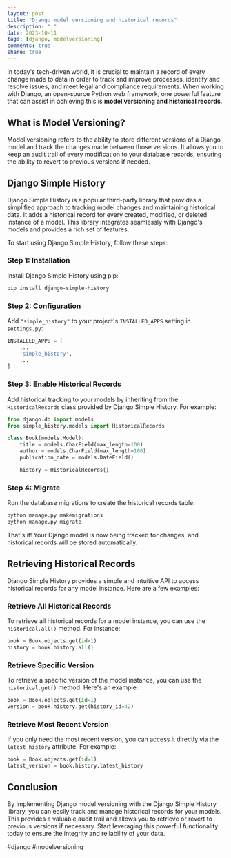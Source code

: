 ```yaml
---
layout: post
title: "Django model versioning and historical records"
description: " "
date: 2023-10-11
tags: [django, modelversioning]
comments: true
share: true
---
```


In today's tech-driven world, it is crucial to maintain a record of every change made to data in order to track and improve processes, identify and resolve issues, and meet legal and compliance requirements. When working with Django, an open-source Python web framework, one powerful feature that can assist in achieving this is **model versioning and historical records**.

## What is Model Versioning?

Model versioning refers to the ability to store different versions of a Django model and track the changes made between those versions. It allows you to keep an audit trail of every modification to your database records, ensuring the ability to revert to previous versions if needed.

## Django Simple History

Django Simple History is a popular third-party library that provides a simplified approach to tracking model changes and maintaining historical data. It adds a historical record for every created, modified, or deleted instance of a model. This library integrates seamlessly with Django's models and provides a rich set of features.

To start using Django Simple History, follow these steps:

### Step 1: Installation

Install Django Simple History using pip:

```bash
pip install django-simple-history
```

### Step 2: Configuration

Add `"simple_history"` to your project's `INSTALLED_APPS` setting in `settings.py`:

```python
INSTALLED_APPS = [
    ...
    'simple_history',
    ...
]
```

### Step 3: Enable Historical Records

Add historical tracking to your models by inheriting from the `HistoricalRecords` class provided by Django Simple History. For example:

```python
from django.db import models
from simple_history.models import HistoricalRecords

class Book(models.Model):
    title = models.CharField(max_length=100)
    author = models.CharField(max_length=100)
    publication_date = models.DateField()

    history = HistoricalRecords()
```

### Step 4: Migrate

Run the database migrations to create the historical records table:

```bash
python manage.py makemigrations
python manage.py migrate
```

That's it! Your Django model is now being tracked for changes, and historical records will be stored automatically.

## Retrieving Historical Records

Django Simple History provides a simple and intuitive API to access historical records for any model instance. Here are a few examples:

### Retrieve All Historical Records

To retrieve all historical records for a model instance, you can use the `historical.all()` method. For instance:

```python
book = Book.objects.get(id=1)
history = book.history.all()
```

### Retrieve Specific Version

To retrieve a specific version of the model instance, you can use the `historical.get()` method. Here's an example:

```python
book = Book.objects.get(id=1)
version = book.history.get(history_id=42)
```

### Retrieve Most Recent Version

If you only need the most recent version, you can access it directly via the `latest_history` attribute. For example:

```python
book = Book.objects.get(id=1)
latest_version = book.history.latest_history
```

## Conclusion

By implementing Django model versioning with the Django Simple History library, you can easily track and manage historical records for your models. This provides a valuable audit trail and allows you to retrieve or revert to previous versions if necessary. Start leveraging this powerful functionality today to ensure the integrity and reliability of your data.

#django #modelversioning